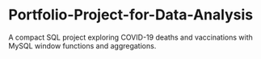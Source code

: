 # Portfolio-Project-for-Data-Analysis
A compact SQL project exploring COVID-19 deaths and vaccinations with MySQL window functions and aggregations.
